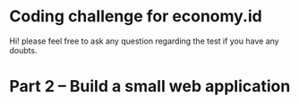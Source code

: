 # Coding challenge for economy.id

Hi! please feel free to ask any question regarding the test if you have any doubts.

# Part 2 – Build a small web application
